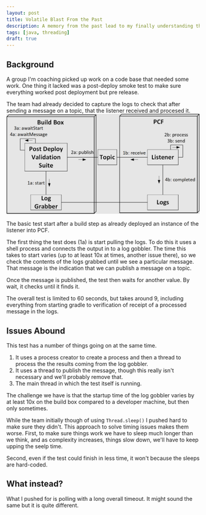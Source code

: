 ```yaml
---
layout: post
title: Volatile Blast From the Past
description: A memory from the past lead to my finally understanding the volatile keyword
tags: [java, threading]
draft: true
---
```

## Background
A group I'm coaching picked up work on a code base that needed some work. 
One thing it lacked was a post-deploy smoke test to make sure everything 
worked post deployment but pre release.

The team had already decided to capture the logs to check that after sending
a message on a topic, that the listener received and procesed it.
![](/assets/images/VolatileSystemDiagram.jpg)

The basic test start after a build step as already deployed an instance
of the listener into PCF.

The first thing the test does (1a) is start pulling the logs. To do this it uses
a shell process and connects the output in to a log gobbler. The time this takes
to start varies (up to at least 10x at times, another issue there), so we 
check the contents of the logs grabbed until we see a particular message. 
That message is the indication that we can publish a message on a topic.

Once the message is published, the test then waits for another value. 
By wait, it checks until it finds it.

The overall test is limited to 60 seconds, but takes around 9, including everything
from starting gradle to verification of receipt of a processed message in the logs.

## Issues Abound
This test has a number of things going on at the same time.
1. It uses a process creator to create a process and then a thread to process the the results coming from the log gobbler.
2. It uses a thread to publish the message, though this really isn't necessary and we'll probably remove that.
3. The main thread in which the test itself is running.

The challenge we have is that the startup time of the log gobbler varies by at least 10x
on the build box compared to a developer machine, but then only sometimes.

While the team initially though of using ```Thread.sleep()``` I pushed hard to 
make sure they didn't. This approach to solve timing issues makes them worse.
First, to make sure things work we have to sleep much longer than we think,
and as complexity increases, things slow down, we'll have to keep upping the 
seelp time.

Second, even if the test could finish in less time, it won't because the sleeps are 
hard-coded.

## What instead?
What I pushed for is polling with a long overall timeout. It might sound the same
but it is quite different.
